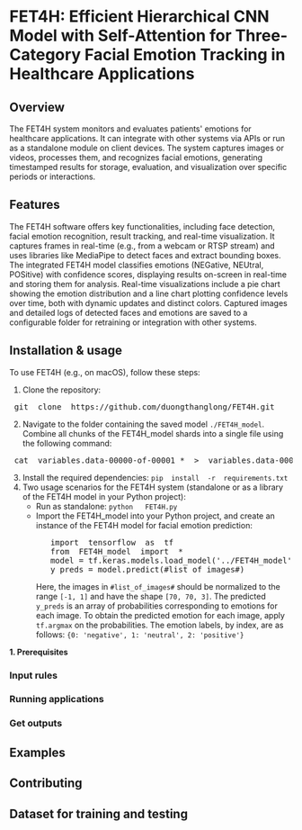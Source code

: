 # FET4H: Efficient Hierarchical CNN Model with Self-Attention for Three-Category Facial Emotion Tracking in Healthcare Applications
## Overview
The FET4H system monitors and evaluates patients' emotions for healthcare applications. It can integrate with other systems via APIs or run as a standalone module on client devices. The system captures images or videos, processes them, and recognizes facial emotions, generating timestamped results for storage, evaluation, and visualization over specific periods or interactions.
## Features
The FET4H software offers key functionalities, including face detection, facial emotion recognition, result tracking, and real-time visualization. It captures frames in real-time (e.g., from a webcam or RTSP stream) and uses libraries like MediaPipe to detect faces and extract bounding boxes. The integrated FET4H model classifies emotions (NEGative, NEUtral, POSitive) with confidence scores, displaying results on-screen in real-time and storing them for analysis.
Real-time visualizations include a pie chart showing the emotion distribution and a line chart plotting confidence levels over time, both with dynamic updates and distinct colors. Captured images and detailed logs of detected faces and emotions are saved to a configurable folder for retraining or integration with other systems.
## Installation & usage
To use FET4H (e.g., on macOS), follow these steps:
1. Clone the repository:
<pre> git  clone  https://github.com/duongthanglong/FET4H.git </pre>
2. Navigate to the folder containing the saved model `./FET4H_model`. Combine all chunks of the FET4H_model shards into a single file using the following command:
<pre> cat  variables.data-00000-of-00001_*  >  variables.data-00000-of-00001 </pre>
3. Install the required dependencies: `pip  install  -r  requirements.txt`
4. Two usage scenarios for the FET4H system (standalone or as a library of the FET4H model in your Python project):
    * Run as standalone: `python   FET4H.py`
    * Import the FET4H_model into your Python project, and create an instance of the FET4H model for facial emotion prediction:
      <pre>   import  tensorflow  as  tf
         from  FET4H_model  import  *
         model = tf.keras.models.load_model('../FET4H_model')
         y_preds = model.predict(#list_of_images#) </pre>    
      Here, the images in `#list_of_images#` should be normalized to the range `[-1, 1]` and have the shape `[70, 70, 3]`. The predicted `y_preds` is an array of probabilities corresponding to emotions for each image. To obtain the predicted emotion for each image, apply `tf.argmax` on the probabilities. The emotion labels, by index, are as follows: `{0: 'negative', 1: 'neutral', 2: 'positive'}`
      
**1. Prerequisites**
### Input rules
### Running applications
### Get outputs

## Examples

## Contributing

## Dataset for training and testing



